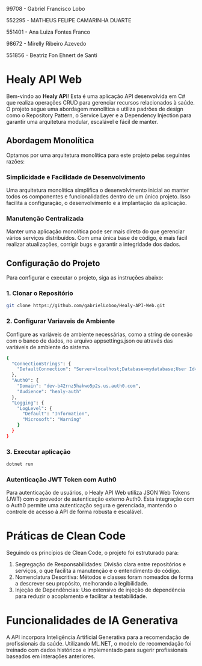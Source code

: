 99708 - Gabriel Francisco Lobo

552295 - MATHEUS FELIPE CAMARINHA DUARTE

551401 - Ana Luiza Fontes Franco

98672 - Mirelly Ribeiro Azevedo

551856 - Beatriz Fon Ehnert de Santi


# Healy API Web

Bem-vindo ao **Healy API**! Esta é uma aplicação API desenvolvida em C# que realiza operações CRUD para gerenciar recursos relacionados à saúde. O projeto segue uma abordagem monolítica e utiliza padrões de design como o Repository Pattern, o Service Layer e a Dependency Injection para garantir uma arquitetura modular, escalável e fácil de manter.

## Abordagem Monolítica

Optamos por uma arquitetura monolítica para este projeto pelas seguintes razões:

### Simplicidade e Facilidade de Desenvolvimento

Uma arquitetura monolítica simplifica o desenvolvimento inicial ao manter todos os componentes e funcionalidades dentro de um único projeto. Isso facilita a configuração, o desenvolvimento e a implantação da aplicação.

### Manutenção Centralizada

Manter uma aplicação monolítica pode ser mais direto do que gerenciar vários serviços distribuídos. Com uma única base de código, é mais fácil realizar atualizações, corrigir bugs e garantir a integridade dos dados.

## Configuração do Projeto

Para configurar e executar o projeto, siga as instruções abaixo:

### 1. Clonar o Repositório

```bash
git clone https://github.com/gabrielLoboo/Healy-API-Web.git
```

### 2. Configurar Variaveis de Ambiente

Configure as variáveis de ambiente necessárias, como a string de conexão com o banco de dados, no arquivo appsettings.json ou através das variáveis de ambiente do sistema.

```bash
{
  "ConnectionStrings": {
    "DefaultConnection": "Server=localhost;Database=mydatabase;User Id=myuser;Password=mypassword;"
  },
  "Auth0": {
    "Domain": "dev-b42rnz5hakwo5p2s.us.auth0.com",
    "Audience": "healy-auth"
  },
  "Logging": {
    "LogLevel": {
      "Default": "Information",
      "Microsoft": "Warning"
    }
  }
}
```

### 3. Executar aplicação

```bash
dotnet run
```

### Autenticação JWT Token com Auth0

Para autenticação de usuários, o Healy API Web utiliza JSON Web Tokens (JWT) com o provedor de autenticação externo Auth0. Esta integração com o Auth0 permite uma autenticação segura e gerenciada, mantendo o controle de acesso à API de forma robusta e escalável.

# Práticas de Clean Code
Seguindo os princípios de Clean Code, o projeto foi estruturado para:

1. Segregação de Responsabilidades: Divisão clara entre repositórios e serviços, o que facilita a manutenção e o entendimento do código.
2. Nomenclatura Descritiva: Métodos e classes foram nomeados de forma a descrever seu propósito, melhorando a legibilidade.
3. Injeção de Dependências: Uso extensivo de injeção de dependência para reduzir o acoplamento e facilitar a testabilidade.

# Funcionalidades de IA Generativa

A API incorpora Inteligência Artificial Generativa para a recomendação de profissionais da saúde. Utilizando ML.NET, o modelo de recomendação foi treinado com dados históricos e implementado para sugerir profissionais baseados em interações anteriores.
